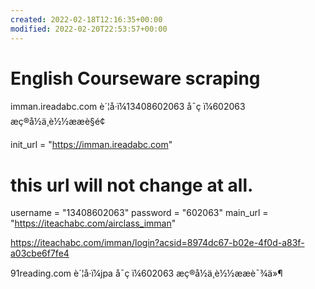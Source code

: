 ```yaml
---
created: 2022-02-18T12:16:35+00:00
modified: 2022-02-20T22:53:57+00:00
---
```


# English Courseware scraping

imman.ireadabc.com  è´¦å·ï¼13408602063 å¯ç ï¼602063 æç®å½ä¸è½½ææè§é¢

init_url = "https://imman.ireadabc.com"
# this url will not change at all.
username = "13408602063"
password = "602063"
main_url = "https://iteachabc.com/airclass_imman"

https://iteachabc.com/imman/login?acsid=8974dc67-b02e-4f0d-a83f-a03cbe6f7fe4


91reading.com  è´¦å·ï¼jpa å¯ç ï¼602063 æç®å½ä¸è½½ææè¯¾ä»¶
